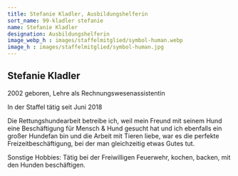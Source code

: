 ```yaml
---
title: Stefanie Kladler, Ausbildungshelferin
sort_name: 99-kladler stefanie
name: Stefanie Kladler
designation: Ausbildungshelferin
image_webp_h : images/staffelmitglied/symbol-human.webp
image_h : images/staffelmitglied/symbol-human.jpg
---
```

## Stefanie Kladler
2002 geboren, Lehre als Rechnungswesenassistentin

In der Staffel tätig seit Juni 2018

Die Rettungshundearbeit betreibe ich, weil mein Freund mit seinem Hund eine Beschäftigung für Mensch & Hund gesucht hat und ich ebenfalls ein großer Hundefan bin und die Arbeit mit Tieren liebe, war es die perfekte Freizeitbeschäftigung, bei der man gleichzeitig etwas Gutes tut.


Sonstige Hobbies: Tätig bei der Freiwilligen Feuerwehr, kochen, backen, mit den Hunden beschäftigen.

